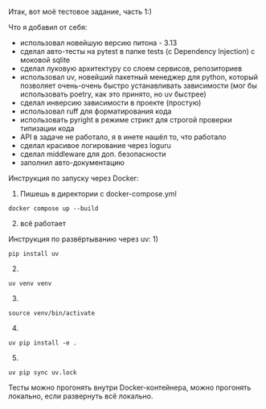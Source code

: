 Итак, вот моё тестовое задание, часть 1:)

Что я добавил от себя:
- использовал новейшую версию питона - 3.13
- сделал авто-тесты на pytest в папке tests (с Dependency Injection) с моковой sqlite
- сделал луковую архитектуру со слоем сервисов, репозиториев
- использовал uv, новейший пакетный менеджер для python, который позволяет очень-очень быстро устанавливать зависимости
(мог бы использовать poetry, как это принято, но uv быстрее)
- сделал инверсию зависимости в проекте (простую)
- использовал ruff для форматирования кода
- использовать pyright в режиме стрикт для строгой проверки типизации кода
- API в задаче не работало, я в инете нашёл то, что работало
- сделал красивое логирование через loguru
- сделал middleware для доп. безопасности 
- заполнил авто-документацию


Инструкция по запуску через Docker:
1) Пишешь в директории с docker-compose.yml
```
docker compose up --build
```
2) всё работает


Инструкция по развёртыванию через uv:
1)
```
pip install uv
```
2)
```
uv venv venv
```
3)
```
source venv/bin/activate
```
4)
```
uv pip install -e .
```
5) 
```
uv pip sync uv.lock
```

Тесты можно прогонять внутри Docker-контейнера, можно прогонять локально, если развернуть всё локально.
